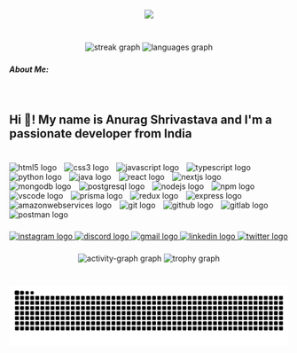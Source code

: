 <br clear="both">

<div align="center">
  <img height="459" src="https://i.pinimg.com/originals/39/c4/06/39c40664e3245b04ea8f5c035cbd5c8a.gif"  />
</div>

###

<br clear="both">

<div align="center">
  <img src="https://streak-stats.demolab.com?user=Shrivastava-Anurag&locale=en&mode=daily&theme=slateorange&hide_border=false&border_radius=5" height="166" alt="streak graph"  />
  <img src="https://github-readme-stats.vercel.app/api/top-langs?username=Shrivastava-Anurag&locale=en&hide_title=false&layout=compact&card_width=320&langs_count=6&theme=slateorange&hide_border=false" height="167" alt="languages graph"  />
</div>

###

<h5 align="left">About Me:</h5>

###

<br clear="both">

<h2 align="left">Hi 👋! My name is Anurag Shrivastava and I'm a passionate developer from India</h2>

###

<br clear="both">

<div align="left">
  <img src="https://img.shields.io/badge/HTML5-E34F26?logo=html5&logoColor=white&style=for-the-badge" height="35" alt="html5 logo"  />
  <img width="6" />
  <img src="https://img.shields.io/badge/CSS3-1572B6?logo=css3&logoColor=white&style=for-the-badge" height="35" alt="css3 logo"  />
  <img width="6" />
  <img src="https://img.shields.io/badge/JavaScript-F7DF1E?logo=javascript&logoColor=black&style=for-the-badge" height="35" alt="javascript logo"  />
  <img width="6" />
  <img src="https://img.shields.io/badge/TypeScript-3178C6?logo=typescript&logoColor=white&style=for-the-badge" height="35" alt="typescript logo"  />
  <img width="6" />
  <img src="https://img.shields.io/badge/Python-3776AB?logo=python&logoColor=white&style=for-the-badge" height="35" alt="python logo"  />
  <img width="6" />
  <img src="https://skillicons.dev/icons?i=java" height="35" alt="java logo"  />
  <img width="6" />
  <img src="https://img.shields.io/badge/React-61DAFB?logo=react&logoColor=black&style=for-the-badge" height="35" alt="react logo"  />
  <img width="6" />
  <img src="https://img.shields.io/badge/Next.js-000000?logo=nextdotjs&logoColor=white&style=for-the-badge" height="35" alt="nextjs logo"  />
  <img width="6" />
  <img src="https://img.shields.io/badge/MongoDB-47A248?logo=mongodb&logoColor=white&style=for-the-badge" height="35" alt="mongodb logo"  />
  <img width="6" />
  <img src="https://img.shields.io/badge/PostgreSQL-4169E1?logo=postgresql&logoColor=white&style=for-the-badge" height="35" alt="postgresql logo"  />
  <img width="6" />
  <img src="https://img.shields.io/badge/Node.js-339933?logo=nodedotjs&logoColor=white&style=for-the-badge" height="35" alt="nodejs logo"  />
  <img width="6" />
  <img src="https://img.shields.io/badge/npm-CB3837?logo=npm&logoColor=white&style=for-the-badge" height="35" alt="npm logo"  />
  <img width="6" />
  <img src="https://img.shields.io/badge/Visual Studio Code-007ACC?logo=visualstudiocode&logoColor=white&style=for-the-badge" height="35" alt="vscode logo"  />
  <img width="6" />
  <img src="https://img.shields.io/badge/Prisma-2D3748?logo=prisma&logoColor=white&style=for-the-badge" height="35" alt="prisma logo"  />
  <img width="6" />
  <img src="https://img.shields.io/badge/Redux-764ABC?logo=redux&logoColor=white&style=for-the-badge" height="35" alt="redux logo"  />
  <img width="6" />
  <img src="https://img.shields.io/badge/Express-000000?logo=express&logoColor=white&style=for-the-badge" height="35" alt="express logo"  />
  <img width="6" />
  <img src="https://img.shields.io/badge/Amazon AWS-232F3E?logo=amazonaws&logoColor=white&style=for-the-badge" height="35" alt="amazonwebservices logo"  />
  <img width="6" />
  <img src="https://img.shields.io/badge/Git-F05032?logo=git&logoColor=white&style=for-the-badge" height="35" alt="git logo"  />
  <img width="6" />
  <img src="https://img.shields.io/badge/GitHub-181717?logo=github&logoColor=white&style=for-the-badge" height="35" alt="github logo"  />
  <img width="6" />
  <img src="https://img.shields.io/badge/GitLab-FC6D26?logo=gitlab&logoColor=black&style=for-the-badge" height="35" alt="gitlab logo"  />
  <img width="6" />
  <img src="https://img.shields.io/badge/Postman-FF6C37?logo=postman&logoColor=black&style=for-the-badge" height="35" alt="postman logo"  />
</div>

###

<div align="left">
  <a href="https://www.instagram.com/anurag._.shrivastava" target="_blank">
    <img src="https://img.shields.io/static/v1?message=Instagram&logo=instagram&label=&color=d7ab5c&logoColor=white&labelColor=&style=flat" height="35" alt="instagram logo"  />
  </a>
  <a href="skull._.crusher" target="_blank">
    <img src="https://img.shields.io/static/v1?message=Discord&logo=discord&label=&color=d7ab5c&logoColor=white&labelColor=&style=flat" height="35" alt="discord logo"  />
  </a>
  <a href="anuragbd28012003@gmail.com" target="_blank">
    <img src="https://img.shields.io/static/v1?message=Gmail&logo=gmail&label=&color=d7ab5c&logoColor=white&labelColor=&style=flat" height="35" alt="gmail logo"  />
  </a>
  <a href="https://www.linkedin.com/in/shriv-anurag/" target="_blank">
    <img src="https://img.shields.io/static/v1?message=LinkedIn&logo=linkedin&label=&color=d7ab5c&logoColor=white&labelColor=&style=flat" height="35" alt="linkedin logo"  />
  </a>
  <a href="https://x.com/shriv_anurag" target="_blank">
    <img src="https://img.shields.io/static/v1?message=Twitter&logo=twitter&label=&color=d7ab5c&logoColor=white&labelColor=&style=flat" height="35" alt="twitter logo"  />
  </a>
</div>

###

<div align="center">
  <img src="https://github-readme-activity-graph.vercel.app/graph?username=Shrivastava-Anurag&radius=16&theme=gruvbox&area=true&order=5&hide_border=true&hide_title=true&bg_color=d5a65a&line=905133&color=905133&point=905133&area_color=905133&title_color=905133" height="300" alt="activity-graph graph"  />
  <img src="https://github-profile-trophy.vercel.app?username=Shrivastava-Anurag&theme=kimbie_dark&column=-1&row=1&margin-w=8&margin-h=8&no-bg=false&no-frame=false&order=4" height="150" alt="trophy graph"  />
</div>

###

<br clear="both">

<img src="https://raw.githubusercontent.com/Shrivastava-Anurag/Shrivastava-Anurag/output/snake.svg" alt="Snake animation" />

###
